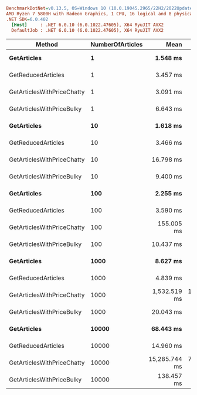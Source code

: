 ``` ini

BenchmarkDotNet=v0.13.5, OS=Windows 10 (10.0.19045.2965/22H2/2022Update)
AMD Ryzen 7 5800H with Radeon Graphics, 1 CPU, 16 logical and 8 physical cores
.NET SDK=6.0.402
  [Host]     : .NET 6.0.10 (6.0.1022.47605), X64 RyuJIT AVX2
  DefaultJob : .NET 6.0.10 (6.0.1022.47605), X64 RyuJIT AVX2


```
|                     Method | NumberOfArticles |          Mean |      Error |     StdDev |
|--------------------------- |----------------- |--------------:|-----------:|-----------:|
|                **GetArticles** |                **1** |      **1.548 ms** |  **0.0269 ms** |  **0.0251 ms** |
|         GetReducedArticles |                1 |      3.457 ms |  0.0668 ms |  0.0937 ms |
| GetArticlesWithPriceChatty |                1 |      3.091 ms |  0.0553 ms |  0.0518 ms |
|  GetArticlesWithPriceBulky |                1 |      6.643 ms |  0.0859 ms |  0.0804 ms |
|                **GetArticles** |               **10** |      **1.618 ms** |  **0.0247 ms** |  **0.0231 ms** |
|         GetReducedArticles |               10 |      3.466 ms |  0.0660 ms |  0.0649 ms |
| GetArticlesWithPriceChatty |               10 |     16.798 ms |  0.0995 ms |  0.0777 ms |
|  GetArticlesWithPriceBulky |               10 |      9.400 ms |  0.0939 ms |  0.0879 ms |
|                **GetArticles** |              **100** |      **2.255 ms** |  **0.0377 ms** |  **0.0353 ms** |
|         GetReducedArticles |              100 |      3.590 ms |  0.0523 ms |  0.0489 ms |
| GetArticlesWithPriceChatty |              100 |    155.005 ms |  2.9390 ms |  3.0181 ms |
|  GetArticlesWithPriceBulky |              100 |     10.437 ms |  0.1296 ms |  0.1149 ms |
|                **GetArticles** |             **1000** |      **8.627 ms** |  **0.1723 ms** |  **0.4027 ms** |
|         GetReducedArticles |             1000 |      4.839 ms |  0.0664 ms |  0.0589 ms |
| GetArticlesWithPriceChatty |             1000 |  1,532.519 ms | 18.5040 ms | 17.3087 ms |
|  GetArticlesWithPriceBulky |             1000 |     20.043 ms |  0.3874 ms |  0.3805 ms |
|                **GetArticles** |            **10000** |     **68.443 ms** |  **1.3263 ms** |  **1.8592 ms** |
|         GetReducedArticles |            10000 |     14.960 ms |  0.2948 ms |  0.3027 ms |
| GetArticlesWithPriceChatty |            10000 | 15,285.744 ms | 71.9421 ms | 67.2947 ms |
|  GetArticlesWithPriceBulky |            10000 |    138.457 ms |  2.7534 ms |  3.8599 ms |

